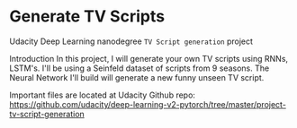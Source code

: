# Generate TV Scripts
Udacity Deep Learning nanodegree `TV Script generation` project 

Introduction
In this project, I will generate your own TV scripts using RNNs, LSTM's.
I'll be using a Seinfeld dataset of scripts from 9 seasons. 
The Neural Network I'll build will generate a new funny unseen TV script.

Important files are located  at Udacity Github repo:
https://github.com/udacity/deep-learning-v2-pytorch/tree/master/project-tv-script-generation